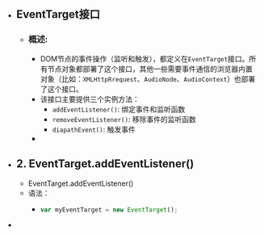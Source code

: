 - ## EventTarget接口
	- ### 概述:
		- DOM节点的事件操作（监听和触发），都定义在`EventTarget`接口。所有节点对象都部署了这个接口，其他一些需要事件通信的浏览器内置对象（比如：`XMLHttpRrequest`、`AudioNode`、`AudioContext`）也部署了这个接口。
		- 该接口主要提供三个实例方法：
			- `addEventListener()`: 绑定事件和监听函数
			- `removeEventListener()`: 移除事件的监听函数
			- `diapathEvent()`: 触发事件
		-
- ## 2. EventTarget.addEventListener()
	- EventTarget.addEventListener()
	- 语法：
		- ```js
		  var myEventTarget = new EventTarget();
		  ```
-